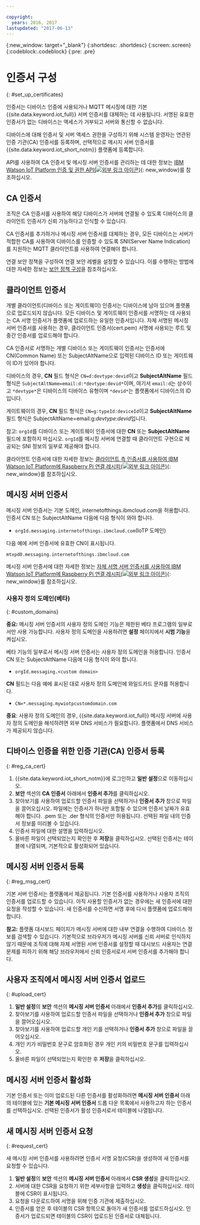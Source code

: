 ```yaml
---

copyright:
  years: 2016, 2017
lastupdated: "2017-06-13"
---
```


{:new_window: target="\_blank"}
{:shortdesc: .shortdesc}
{:screen:.screen}
{:codeblock:.codeblock}
{:pre: .pre}

# 인증서 구성
{: #set_up_certificates}

인증서는 디바이스 인증에 사용되거나 MQTT 메시징에 대한 기본 {{site.data.keyword.iot_full}} 서버 인증서를 대체하는 데 사용됩니다. 서명된 유효한 인증서가 없는 디바이스는 액세스가 거부되고 서버와 통신할 수 없습니다. 

디바이스에 대해 인증서 및 서버 액세스 권한을 구성하기 위해 시스템 운영자는 연관된 인증 기관(CA) 인증서를 등록하며, 선택적으로 메시지 서버 인증서를 {{site.data.keyword.iot_short_notm}} 플랫폼에 등록합니다. 

API를 사용하여 CA 인증서 및 메시징 서버 인증서를 관리하는 데 대한 정보는 [IBM Watson IoT Platform 인증 및 권한 API(![외부 링크 아이콘](../../../../icons/launch-glyph.svg "외부 링크 아이콘"))](https://docs.internetofthings.ibmcloud.com/apis/swagger/v0002/security.html){: new_window}를 참조하십시오.

## CA 인증서
조직은 CA 인증서를 사용하여 해당 디바이스가 서버에 연결될 수 있도록 디바이스의 클라이언트 인증서가 신뢰 가능하다고 인식할 수 있습니다. 

CA 인증서를 추가하거나 메시징 서버 인증서를 대체하는 경우, 모든 디바이스는 서버가 적합한 CA를 사용하여 디바이스를 인증할 수 있도록 SNI(Server Name Indication)를 지원하는 MQTT 클라이언트를 사용하여 연결해야 합니다. 

연결 보안 정책을 구성하여 연결 보안 레벨을 설정할 수 있습니다. 이를 수행하는 방법에 대한 자세한 정보는 [보안 정책 구성](set_up_policies.html)을 참조하십시오. 

## 클라이언트 인증서

개별 클라이언트(디바이스 또는 게이트웨이) 인증서는 디바이스에 남아 있으며 플랫폼으로 업로드되지 않습니다. 모든 디바이스 및 게이트웨이 인증서를 서명하는 데 사용되는 CA 서명 인증서가 플랫폼에 업로드하는 유일한 인증서입니다. 자체 서명된 메시징 서버 인증서를 사용하는 경우, 클라이언트 인증서(cert.pem) 서명에 사용되는 루트 및 중간 인증서를 업로드해야 합니다.

CA 인증서로 서명하는 개별 디바이스 또는 게이트웨이 인증서는 인증서에 CN(Common Name) 또는 SubjectAltName으로 입력된 디바이스 ID 또는 게이트웨이 ID가 있어야 합니다. 

디바이스의 경우, **CN** 필드 형식은 `CN=d:devtype:devid`이고 **SubjectAltName** 필드 형식은 `SubjectAltName=email:d:*devtype:devid*`이며, 여기서 `email:d`는 상수이고 `*devtype*`은 디바이스의 디바이스 유형이며 `*devid*`는 플랫폼에서 디바이스의 ID입니다.

게이트웨이의 경우, **CN** 필드 형식은 `CN=g:typeId:deviceId`이고 **SubjectAltName** 필드 형식은 SubjectAltName=email:g:*devtype:devid*입니다.

참고: `orgId`를 디바이스 또는 게이트웨이 인증서에 대한 **CN** 또는 **SubjectAltName** 필드에 포함하지 마십시오. `orgId`를 메시징 서버에 연결할 때 클라이언트 구현으로 제공되는 SNI 정보의 일부로 제공해야 합니다. 

클라이언트 인증서에 대한 자세한 정보는 [클라이언트 측 인증서를 사용하여 IBM Watson IoT Platform에 Raspberry Pi 연결 레시피(![외부 링크 아이콘](../../../../icons/launch-glyph.svg "외부 링크 아이콘"))](https://developer.ibm.com/recipes/tutorials/connect-raspberry-pi-to-ibm-watson-iot-platform-using-client-side-certificates/){: new_window}를 참조하십시오.

## 메시징 서버 인증서

메시징 서버 인증서는 기본 도메인, internetofthings.ibmcloud.com을 허용합니다. 인증서 CN 또는 SubjectAltName 다음에 다음 형식이 와야 합니다. 

- `orgId.messaging.internetofthings.ibmcloud.com`(IoTP 도메인)

다음 예에 서버 인증서에 유효한 CN이 표시됩니다. 

`mtxpd0.messaging.internetofthings.ibmcloud.com`

메시징 서버 인증서에 대한 자세한 정보는 [자체 서명 서버 인증서를 사용하여 IBM Watson IoT Platform에 Raspberry Pi 연결 레시피(![외부 링크 아이콘](../../../../icons/launch-glyph.svg "외부 링크 아이콘"))](https://developer.ibm.com/recipes/tutorials/connect-raspberry-pi-to-ibm-watson-iot-platform-using-selfsigned-server-certificate/){: new_window}를 참조하십시오.

### 사용자 정의 도메인(베타)
{: #custom_domains}

**중요:** 메시징 서버 인증서의 사용자 정의 도메인 기능은 제한된 베타 프로그램의 일부로서만 사용 가능합니다. 사용자 정의 도메인을 사용하려면 **설정** 페이지에서 **시범 기능**을 켜십시오. 

베타 기능의 일부로서 메시징 서버 인증서는 사용자 정의 도메인을 허용합니다. 인증서 CN 또는 SubjectAltName 다음에 다음 형식이 와야 합니다. 

- `orgId.messaging.<custom domain>`

**CN** 필드는 다음 예에 표시된 대로 사용자 정의 도메인에 와일드카드 문자를 허용합니다.

- `CN=*.messaging.mywiotpcustomdomain.com`

**중요**: 사용자 정의 도메인의 경우, {{site.data.keyword.iot_full}} 메시징 서버에 사용자 정의 도메인을 해석하려면 외부 DNS 서비스가 필요합니다. 플랫폼에서 DNS 서비스가 제공되지 않습니다. 

## 디바이스 인증을 위한 인증 기관(CA) 인증서 등록
{: #reg_ca_cert}

1. {{site.data.keyword.iot_short_notm}}에 로그인하고 **일반 설정**으로 이동하십시오. 
2. **보안** 섹션의 **CA 인증서** 아래에서 **인증서 추가**를 클릭하십시오. 
3. 찾아보기를 사용하여 업로드할 인증서 파일을 선택하거나 **인증서 추가** 창으로 파일을 끌어오십시오. 파일에는 인증서가 하나만 포함될 수 있으며 인증서 날짜가 유효해야 합니다. .pem 또는 .der 형식의 인증서만 허용됩니다. 선택된 파일 내의 인증서 정보를 미리볼 수 있습니다. 
4. 인증서 파일에 대한 설명을 입력하십시오. 
5. 올바른 파일이 선택되었는지 확인한 후 **저장**을 클릭하십시오. 선택된 인증서는 테이블에 나열되며, 기본적으로 활성화되어 있습니다. 

## 메시징 서버 인증서 등록
{: #reg_msg_cert}

기본 서버 인증서는 플랫폼에서 제공됩니다. 기본 인증서를 사용하거나 사용자 조직의 인증서를 업로드할 수 있습니다. 아직 사용할 인증서가 없는 경우에는 새 인증서에 대한 요청을 작성할 수 있습니다. 새 인증서를 수신하면 서명 후에 다시 플랫폼에 업로드해야 합니다. 

**참고:** 플랫폼 대시보드 페이지가 메시징 서버에 대한 내부 연결을 수행하여 디바이스 정보를 검색할 수 있습니다. 기본적으로 브라우저가 메시징 서버를 신뢰 서버로 인식하지 않기 때문에 조직에 대해 자체 서명된 서버 인증서를 설정할 때 대시보드 사용자는 연결 문제를 피하기 위해 해당 브라우저에서 신뢰 인증서로서 서버 인증서를 추가해야 합니다. 

## 사용자 조직에서 메시징 서버 인증서 업로드
{: #upload_cert}
1. **일반 설정**의 **보안** 섹션의 **메시징 서버 인증서** 아래에서 **인증서 추가**를 클릭하십시오. 
2. 찾아보기를 사용하여 업로드할 인증서 파일을 선택하거나 **인증서 추가** 창으로 파일을 끌어오십시오. 
3. 찾아보기를 사용하여 업로드할 개인 키를 선택하거나 **인증서 추가** 창으로 파일을 끌어오십시오. 
4. 개인 키가 비밀번호 문구로 암호화된 경우 개인 키의 비밀번호 문구를 입력하십시오.
5. 올바른 파일이 선택되었는지 확인한 후 **저장**을 클릭하십시오. 

## 메시징 서버 인증서 활성화

기본 인증서 또는 이미 업로드된 다른 인증서를 활성화하려면 **메시징 서버 인증서** 아래의 테이블에 있는 **기본 메시징 서버 인증서** 드롭 다운 목록에서 사용하고자 하는 인증서를 선택하십시오. 선택된 인증서가 활성 인증서로서 테이블에 나열됩니다. 

## 새 메시징 서버 인증서 요청
{: #request_cert}

새 메시징 서버 인증서를 사용하려면 인증서 서명 요청(CSR)을 생성하여 새 인증서를 요청할 수 있습니다. 

1. **일반 설정**의 **보안** 섹션의 **메시징 서버 인증서** 아래에서 **CSR 생성**을 클릭하십시오. 
2. 서버에 대한 CSR을 요청하기 위한 세부사항을 입력하고 **생성**을 클릭하십시오. 테이블에 CSR이 표시됩니다. 
3. 요청을 다운로드하여 서명을 위해 인증 기관에 제출하십시오. 
4. 인증서를 얻은 후 테이블의 CSR 항목으로 돌아가 새 인증서를 업로드하십시오. 인증서가 업로드되면 테이블의 CSR이 업로드된 인증서로 대체됩니다. 
